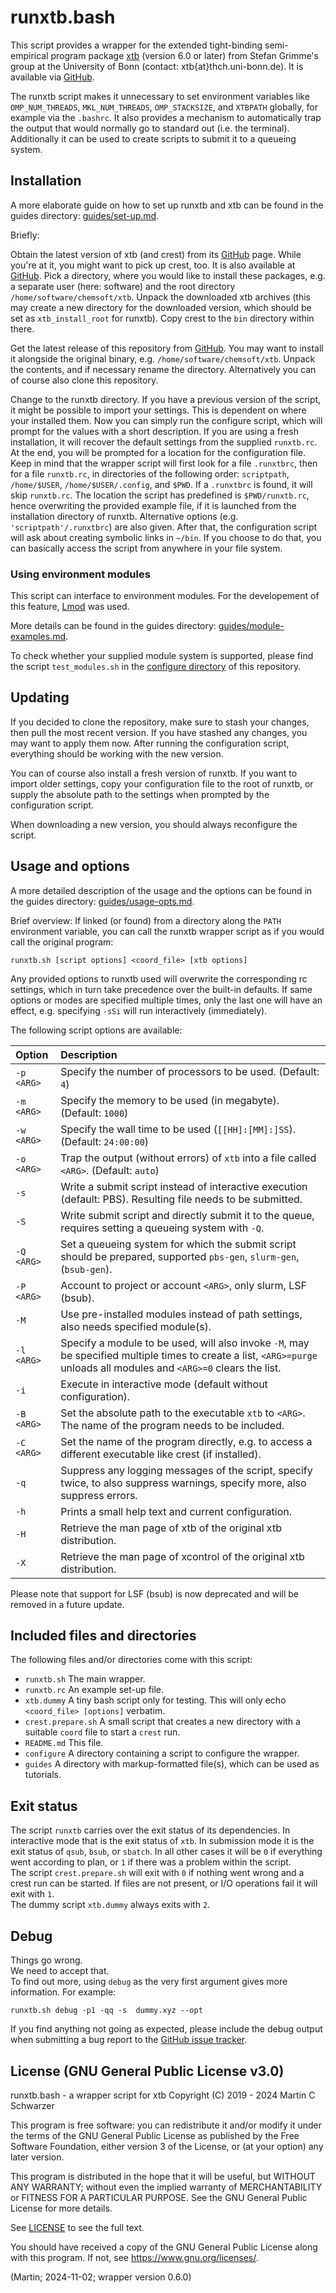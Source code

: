 # runxtb.bash

This script provides a wrapper for the
extended tight-binding semi-empirical program package
[xtb](https://www.chemie.uni-bonn.de/grimme/de/software/xtb)
(version 6.0 or later) from Stefan Grimme's group at the University of Bonn
(contact: xtb{at}thch.uni-bonn.de).
It is available via [GitHub](https://github.com/grimme-lab/xtb).

The runxtb script makes it unnecessary to set environment variables like
`OMP_NUM_THREADS`, `MKL_NUM_THREADS`, `OMP_STACKSIZE`, and `XTBPATH` globally,
for example via the `.bashrc`.
It also provides a mechanism to automatically trap the output
that would normally go to standard out (i.e. the terminal).
Additionally it can be used to create scripts to submit it to a queueing system.

## Installation

A more elaborate guide on how to set up runxtb and xtb can be found in the
guides directory: [guides/set-up.md](guides/set-up.md).

Briefly:

Obtain the latest version of xtb (and crest) from its
[GitHub](https://github.com/grimme-lab/xtb/releases/latest) page.
While you're at it, you might want to pick up crest, too. It is also available at
[GitHub](https://github.com/crest-lab/crest/releases/latest).
Pick a directory, where you would like to install these packages, e.g.
a separate user (here: software) and the root directory `/home/software/chemsoft/xtb`.
Unpack the downloaded xtb archives (this may create a new directory for the downloaded version,
which should be set as `xtb_install_root` for runxtb).
Copy crest to the `bin` directory within there.

Get the latest release of this repository from
[GitHub](https://github.com/polyluxus/runxtb.bash/releases/latest).
You may want to install it alongside the original binary, e.g. `/home/software/chemsoft/xtb`.
Unpack the contents, and if necessary rename the directory.
Alternatively you can of course also clone this repository.

Change to the runxtb directory. If you have a previous version of the script, it might be possible
to import your settings. This is dependent on where your installed them.
Now you can simply run the configure script, which will prompt for the values
with a short description. If you are using a fresh installation, it will recover the
default settings from the supplied `runxtb.rc`.
At the end, you will be prompted for a location for the configuration file.
Keep in mind that the wrapper script will first look for a file `.runxtbrc`,
then for a file `runxtb.rc`, in directories of the following order:
`scriptpath`, `/home/$USER`, `/home/$USER/.config`, and `$PWD`.
If a `.runxtbrc` is found, it will skip `runxtb.rc`.
The location the script has predefined is `$PWD/runxtb.rc`, hence overwriting the
provided example file, if it is launched from the installation directory of runxtb.
Alternative options (e.g. `'scriptpath'/.runxtbrc`) are also given.
After that, the configuration script will ask about creating symbolic links in `~/bin`.
If you choose to do that, you can basically access the script from anywhere in your file system.

### Using environment modules

This script can interface to environment modules.
For the developement of this feature, [Lmod](https://lmod.readthedocs.io/) was used.

More details can be found in the guides directory: [guides/module-examples.md](guides/module-examples.md).

To check whether your supplied module system is supported, please find the script
`test_modules.sh` in the [configure directory](configure) of this repository.

## Updating

If you decided to clone the repository, make sure to stash your changes,
then pull the most recent version.
If you have stashed any changes, you may want to apply them now.
After running the configuration script, everything should be working with the new version.

You can of course also install a fresh version of runxtb.
If you want to import older settings, copy your configuration file to the root of runxtb,
or supply the absolute path to the settings when prompted by the configuration script.

When downloading a new version, you should always reconfigure the script.

## Usage and options

A more detailed description of the usage and the options can be found in the
guides directory: [guides/usage-opts.md](guides/usage-opts.md).

Brief overview:
If linked (or found) from a directory along the `PATH` environment variable,
you can call the runxtb wrapper script as if you would call the original program:
```
runxtb.sh [script options] <coord_file> [xtb options]
```
Any provided options  to runxtb used will overwrite the corresponding rc settings, 
which in turn take precedence over the built-in defaults.
If same options or modes are specified multiple times, only the last one will have an effect,
e.g. specifying `-sSi` will run interactively (immediately).

The following script options are available:

| Option      | Description
|:------------|:------------
| `-p <ARG>`  | Specify the number of processors to be used. (Default: `4`)
| `-m <ARG>`  | Specify the memory to be used (in megabyte). (Default: `1000`)
| `-w <ARG>`  | Specify the wall time to be used (`[[HH]:[MM]:]SS`). (Default: `24:00:00`)
| `-o <ARG>`  | Trap the output (without errors) of `xtb` into a file called `<ARG>`. (Default: `auto`)
| `-s`        | Write a submit script instead of interactive execution (default: PBS). Resulting file needs to be submitted.
| `-S`        | Write submit script and directly submit it to the queue, requires setting a queueing system with `-Q`.
| `-Q <ARG>`  | Set a queueing system for which the submit script should be prepared, supported `pbs-gen`, `slurm-gen`, (`bsub-gen`).
| `-P <ARG>`  | Account to project or account `<ARG>`, only slurm, LSF (bsub).
| `-M`        | Use pre-installed modules instead of path settings, also needs specified module(s). 
| `-l <ARG>`  | Specify a module to be used, will also invoke `-M`, may be specified multiple times to create a list, `<ARG>=purge` unloads all modules and `<ARG>=0` clears the list.
| `-i`        | Execute in interactive mode (default without configuration).
| `-B <ARG>`  | Set the absolute path to the executable `xtb` to `<ARG>`. The name of the program needs to be included.
| `-C <ARG>`  | Set the name of the program directly, e.g. to access a different executable like crest (if installed).
| `-q`        | Suppress any logging messages of the script, specify twice, to also suppress warnings, specify more, also suppress errors.
| `-h`        | Prints a small help text and current configuration.
| `-H`        | Retrieve the man page of xtb of the original xtb distribution.
| `-X`        | Retrieve the man page of xcontrol of the original xtb distribution.

Please note that support for LSF (bsub) is now deprecated and will be removed in a future update.

## Included files and directories

The following files and/or directories come with this script:

 * `runxtb.sh` The main wrapper.
 * `runxtb.rc` An example set-up file.
 * `xtb.dummy` A tiny bash script only for testing. 
   This will only echo `<coord_file> [options]` verbatim.
 * `crest.prepare.sh` A small script that creates a new directory
   with a suitable `coord` file to start a `crest` run.
 * `README.md` This file.
 * `configure` A directory containing a script to configure the wrapper.
 * `guides` A directory with markup-formatted file(s), which can be used as tutorials.

## Exit status

The script `runxtb` carries over the exit status of its dependencies.
In interactive mode that is the exit status of `xtb`.
In submission mode it is the exit status of `qsub`, `bsub`, or `sbatch`.
In all other cases it will be `0` if everything went according to plan,
or `1` if there was a problem within the script.  
The script `crest.prepare.sh` will exit with `0` if nothing went wrong 
and a crest run can be started. If files are not present, or I/O operations
fail it will exit with `1`.  
The dummy script `xtb.dummy` always exits with `2`.

## Debug

Things go wrong.  
We need to accept that.  
To find out more, using `debug` as the very first argument gives more information.
For example:
```
runxtb.sh debug -p1 -qq -s  dummy.xyz --opt
```
If you find anything not going as expected,
please include the debug output when submitting a bug report to the
[GitHub issue tracker](https://github.com/polyluxus/runxtb.bash/issues).

## License (GNU General Public License v3.0)

runxtb.bash - a wrapper script for xtb
Copyright (C) 2019 - 2024 Martin C Schwarzer

This program is free software: you can redistribute it and/or modify
it under the terms of the GNU General Public License as published by
the Free Software Foundation, either version 3 of the License, or
(at your option) any later version.

This program is distributed in the hope that it will be useful,
but WITHOUT ANY WARRANTY; without even the implied warranty of
MERCHANTABILITY or FITNESS FOR A PARTICULAR PURPOSE.  See the
GNU General Public License for more details.

See [LICENSE](LICENSE) to see the full text.

You should have received a copy of the GNU General Public License
along with this program.  If not, see <https://www.gnu.org/licenses/>.

(Martin; 2024-11-02; wrapper version 0.6.0)

